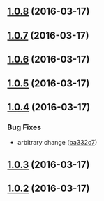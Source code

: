 <a name="1.0.8"></a>
## [1.0.8](https://github.com/larryosborn/sandbox/compare/1.0.6...v1.0.8) (2016-03-17)




<a name="1.0.7"></a>
## [1.0.7](https://github.com/larryosborn/sandbox/compare/1.0.5...v1.0.7) (2016-03-17)




<a name="1.0.6"></a>
## [1.0.6](https://github.com/larryosborn/sandbox/compare/1.0.4...v1.0.6) (2016-03-17)




<a name="1.0.5"></a>
## [1.0.5](https://github.com/larryosborn/sandbox/compare/1.0.3...v1.0.5) (2016-03-17)




<a name="1.0.4"></a>
## [1.0.4](https://github.com/larryosborn/sandbox/compare/1.0.2...v1.0.4) (2016-03-17)


### Bug Fixes

* arbitrary change ([ba332c7](https://github.com/larryosborn/sandbox/commit/ba332c7))



<a name="1.0.3"></a>
## [1.0.3](https://github.com/larryosborn/sandbox/compare/1.0.1...v1.0.3) (2016-03-17)




<a name="1.0.2"></a>
## [1.0.2](https://github.com/larryosborn/sandbox/compare/1.0.1...v1.0.2) (2016-03-17)




